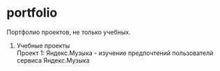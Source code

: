 # portfolio
Портфолио проектов, не только учебных.

1. Учебные проекты    
Проект 1: Яндекс.Музыка - изучение предпочтений пользователй сервиса Яндекс.Музыка
